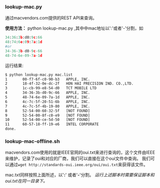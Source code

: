 ### lookup-mac.py

通过macvendors.com提供的REST API来查询。


**使用方法：** python lookup-mac.py <mac-file>,其中<mac-file>中mac地址以':'或者'-'分割，如
``` python
34:36:3b:d0:9c:66
48:74:6e:09:7a:1d
#or
34-36-3b-d0-9c-66
48-74-6e-09-7a-1d
```

运行结果:
``` bash
$ python lookup-mac.py mac.list
1   	00-f7-6f-c0-90-b3	APPLE, INC.
2   	18-4f-32-0e-dc-2f	HON HAI PRECISION IND. CO.,LTD.
3   	1c-cb-99-e8-54-d0	TCT MOBILE LTD
4   	34-36-3b-d0-9c-66	APPLE, INC.
5   	48-74-6e-09-7a-1d	APPLE, INC.
6   	4c-7c-5f-20-51-6b	APPLE, INC.
7   	4c-7c-5f-4b-19-80	APPLE, INC.
8   	52-54-00-60-32-5f	[NOT FOUND]
9   	52-54-00-8f-c0-e9	[NOT FOUND]
10  	52-54-00-ce-5d-50	[NOT FOUND]
11  	60-57-18-ff-19-e6	INTEL CORPORATE
done.
```

### lookup-mac-offline.sh

macvendors.com使用的就是IEEE官网的oui.txt来进行查询的，这个文件由IEEE来维护，记录了oui和对应的厂商，我们可以直接在这个oui文件中查询。
我们可以通过`wget http://standards-oui.ieee.org/oui/oui.txt`来获得该文件。

mac.txt同样按照上面所述，以'**:**' 或者'**-**'分割。
*运行上述脚本时需要保证脚本和oui.txt在同一目录下。*
